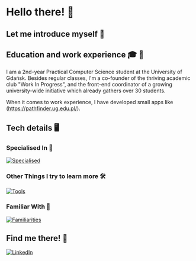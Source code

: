 # Hello there! 👋

## Let me introduce myself 🌟

## Education and work experience 🎓 💼
I am a 2nd-year Practical Computer Science student at the University of Gdańsk. Besides regular classes, I'm a co-founder of the thriving academic club "Work In Progress", and the front-end coordinator of a growing university-wide initiative which already gathers over 30 students.

When it comes to work experience, I have developed small apps like (https://pathfinder.ug.edu.pl/).

## Tech details 🖥️

### Specialised In 🚀
[![Specialised](https://skillicons.dev/icons?i=ts,js,html,css,sass,tailwind,react,nextjs,java,nodejs,git)](https://skillicons.dev)

### Other Things I try to learn more 🛠️
[![Tools](https://skillicons.dev/icons?i=angular,py,mongodb,mysql,postgres,figma,docker,bash)](https://skillicons.dev)

### Familiar With 👀
[![Familiarities](https://skillicons.dev/icons?i=nginx,scala,go,pytorch,tensorflow,firebase,bun,heroku,latex,r)](https://skillicons.dev)

## Find me there! 📲
[![LinkedIn](https://img.shields.io/badge/LinkedIn-0077B5?style=for-the-badge&logo=linkedin&logoColor=white)](https://www.linkedin.com/in/michal-witkowski-dev/)
